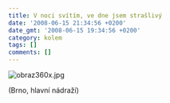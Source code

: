 ```yaml
---
title: V noci svítím, ve dne jsem strašlivý
date: '2008-06-15 21:34:56 +0200'
date_gmt: '2008-06-15 19:34:56 +0200'
category: kolem
tags: []
comments: []
---
```

<p><img src='/assets/migrated/wp-uploads/2008/06/obraz360x.jpg' alt='obraz360x.jpg' /></p>
<p>(Brno, hlavní nádraží)</p>
